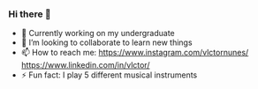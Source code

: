 ### Hi there 👋

- 🔭 Currently working on my undergraduate
- 👯 I’m looking to collaborate to learn new things
- 📫 How to reach me:
https://www.instagram.com/vlctornunes/
https://www.linkedin.com/in/vlctor/
- ⚡ Fun fact: I play 5 different musical instruments
